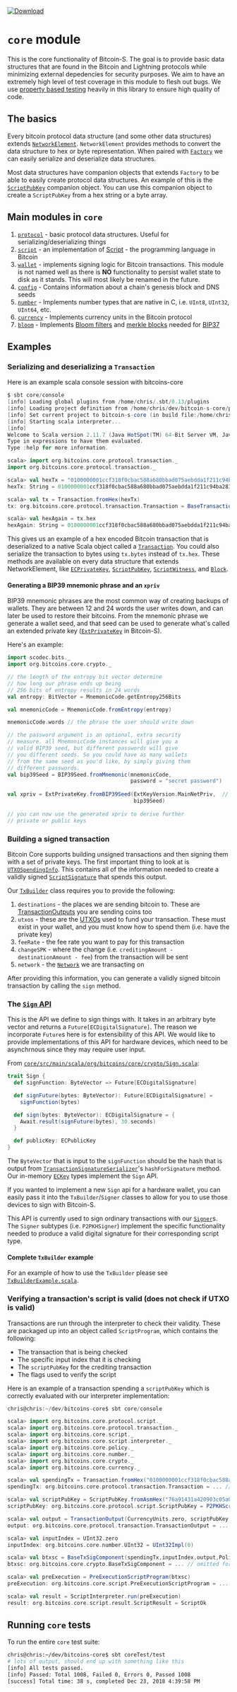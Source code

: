 [ ![Download](https://api.bintray.com/packages/bitcoin-s/bitcoin-s-core/bitcoin-s-core/images/download.svg) ](https://bintray.com/bitcoin-s/bitcoin-s-core/bitcoin-s-core/_latestVersion)

# `core` module

This is the core functionality of Bitcoin-S. The goal is to provide basic data structures that are found in the Bitcoin and Lightning protocols while minimizing external depedencies for security purposes. We aim to have an extremely high level of test coverage in this module to flesh out bugs. We use [property based testing](http://www.scalatest.org/user_guide/property_based_testing) heavily in this library to ensure high quality of code.

## The basics

Every bitcoin protocol data structure (and some other data structures) extends [`NetworkElement`](src/main/scala/org/bitcoins/core/protocol/NetworkElement.scala). `NetworkElement` provides methods to convert the data structure to hex or byte representation. When paired with [`Factory`](src/main/scala/org/bitcoins/core/util/Factory.scala) we can easily serialize and deserialize data structures.

Most data structures have companion objects that extends `Factory` to be able to easily create protocol data structures. An example of this is the [`ScriptPubKey`](https://github.com/bitcoin-s/bitcoin-s-core/blob/1c7a7b9f46679a753248d9f55246c272bb3d63b9/src/main/scala/org/bitcoins/core/protocol/script/ScriptPubKey.scala#L462) companion object. You can use this companion object to create a `ScriptPubKey` from a hex string or a byte array.

## Main modules in `core`

1. [`protocol`](src/main/scala/org/bitcoins/core/protocol) - basic protocol data structures. Useful for serializing/deserializing things
2. [`script`](src/main/scala/org/bitcoins/core/script) - an implementation of [Script](https://en.bitcoin.it/wiki/Script) - the programming language in Bitcoin
3. [`wallet`](src/main/scala/org/bitcoins/core/wallet) - implements signing logic for Bitcoin transactions. This module is not named well as there is **NO** functionality to persist wallet state to disk as it stands. This will most likely be renamed in the future.
4. [`config`](src/main/scala/org/bitcoins/core/config) - Contains information about a chain's genesis block and DNS seeds
5. [`number`](src/main/scala/org/bitcoins/core/number) - Implements number types that are native in C, i.e. `UInt8`, `UInt32`, `UInt64`, etc.
6. [`currency`](src/main/scala/org/bitcoins/core/currency) - Implements currency units in the Bitcoin protocol
7. [`bloom`](src/main/scala/org/bitcoins/core/bloom) - Implements [Bloom filters](https://en.wikipedia.org/wiki/Bloom_filter) and [merkle blocks](https://bitcoin.org/en/glossary/merkle-block) needed for [BIP37](https://github.com/bitcoin/bips/blob/master/bip-0037.mediawiki)

## Examples

### Serializing and deserializing a `Transaction`

Here is an example scala console session with bitcoins-core

```scala
$ sbt core/console
[info] Loading global plugins from /home/chris/.sbt/0.13/plugins
[info] Loading project definition from /home/chris/dev/bitcoin-s-core/project
[info] Set current project to bitcoin-s-core (in build file:/home/chris/dev/bitcoin-s-core/)
[info] Starting scala interpreter...
[info]
Welcome to Scala version 2.11.7 (Java HotSpot(TM) 64-Bit Server VM, Java 1.8.0_151).
Type in expressions to have them evaluated.
Type :help for more information.

scala> import org.bitcoins.core.protocol.transaction._
import org.bitcoins.core.protocol.transaction._

scala> val hexTx = "0100000001ccf318f0cbac588a680bbad075aebdda1f211c94ba28125b0f627f9248310db3000000006b4830450221008337ce3ce0c6ac0ab72509f8$9c1d52701817a2362d6357457b63e3bdedc0c0602202908963b9cf1a095ab3b34b95ce2bc0d67fb0f19be1cc5f7b3de0b3a325629bf01210241d746ca08da0a668735c3e01c1$a02045f2f399c5937079b6434b5a31dfe353ffffffff0210335d05000000001976a914b1d7591b69e9def0feb13254bace942923c7922d88ac48030000000000001976a9145e$90c865c2f6f7a9710a474154ab1423abb5b9288ac00000000"
hexTx: String = 0100000001ccf318f0cbac588a680bbad075aebdda1f211c94ba28125b0f627f9248310db3000000006b4830450221008337ce3ce0c6ac0ab72509f889c1$52701817a2362d6357457b63e3bdedc0c0602202908963b9cf1a095ab3b34b95ce2bc0d67fb0f19be1cc5f7b3de0b3a325629bf01210241d746ca08da0a668735c3e01c1fa02$45f2f399c5937079b6434b5a31dfe353ffffffff0210335d05000000001976a914b1d7591b69e9def0feb13254bace942923c7922d88ac48030000000000001976a9145e690c$65c2f6f7a9710a474154ab1423abb5b9288ac00000000

scala> val tx = Transaction.fromHex(hexTx)
tx: org.bitcoins.core.protocol.transaction.Transaction = BaseTransactionImpl(UInt32Impl(1),List(TransactionInputImpl(TransactionOutPointImpl$DoubleSha256DigestImpl(ccf318f0cbac588a680bbad075aebdda1f211c94ba28125b0f627f9248310db3),UInt32Impl(0)),P2PKHScriptSignatureImpl(6b483045022$008337ce3ce0c6ac0ab72509f889c1d52701817a2362d6357457b63e3bdedc0c0602202908963b9cf1a095ab3b34b95ce2bc0d67fb0f19be1cc5f7b3de0b3a325629bf012102$1d746ca08da0a668735c3e01c1fa02045f2f399c5937079b6434b5a31dfe353),UInt32Impl(4294967295))),List(TransactionOutputImpl(SatoshisImpl(Int64Impl($9994000)),P2PKHScriptPubKeyImpl(1976a914b1d7591b69e9def0feb13254bace942923c7922d88ac)), TransactionOutputImpl(SatoshisImpl(Int64Impl(840)),P$PKHScriptPubKeyImpl(1976a9145e690c865c2f6f7a9710a474154ab1423abb5b9288ac))),UInt32Impl(0))

scala> val hexAgain = tx.hex
hexAgain: String = 0100000001ccf318f0cbac588a680bbad075aebdda1f211c94ba28125b0f627f9248310db3000000006b4830450221008337ce3ce0c6ac0ab72509f88$c1d52701817a2362d6357457b63e3bdedc0c0602202908963b9cf1a095ab3b34b95ce2bc0d67fb0f19be1cc5f7b3de0b3a325629bf01210241d746ca08da0a668735c3e01c1f$02045f2f399c5937079b6434b5a31dfe353ffffffff0210335d05000000001976a914b1d7591b69e9def0feb13254bace942923c7922d88ac48030000000000001976a9145e6$0c865c2f6f7a9710a474154ab1423abb5b9288ac00000000

```

This gives us an example of a hex encoded Bitcoin transaction that is deserialized to a native Scala object called a [`Transaction`](https://github.com/bitcoin-s/bitcoin-s-core/blob/6358eb83067909771f989d615b422759222d060a/src/main/scala/org/bitcoins/core/protocol/transaction/Transaction.scala#L14-L42). You could also serialize the transaction to bytes using `tx.bytes` instead of `tx.hex`. These methods are available on every data structure that extends NetworkElement, like [`ECPrivateKey`](https://github.com/bitcoin-s/bitcoin-s-core/blob/6358eb83067909771f989d615b422759222d060a/src/main/scala/org/bitcoins/core/crypto/ECKey.scala#L23-L67), [`ScriptPubKey`](https://github.com/bitcoin-s/bitcoin-s-core/blob/6358eb83067909771f989d615b422759222d060a/src/main/scala/org/bitcoins/core/protocol/script/ScriptPubKey.scala#L23), [`ScriptWitness`](https://github.com/bitcoin-s/bitcoin-s-core/blob/6358eb83067909771f989d615b422759222d060a/src/main/scala/org/bitcoins/core/protocol/script/ScriptWitness.scala#L13), and [`Block`](https://github.com/bitcoin-s/bitcoin-s-core/blob/6358eb83067909771f989d615b422759222d060a/src/main/scala/org/bitcoins/core/protocol/blockchain/Block.scala#L17).

#### Generating a BIP39 mnemonic phrase and an `xpriv`

BIP39 mnemonic phrases are the most common way of creating backups of wallets.
They are between 12 and 24 words the user writes down, and can later be used to restore 
their bitcoins. From the mnemonic phrase we generate a wallet seed, and that seed 
can be used to generate what's called an extended private key 
([`ExtPrivateKey`](src/main/scala/org/bitcoins/core/crypto/ExtKey.scala) in Bitcoin-S).

Here's an example: 

```scala
import scodec.bits._
import org.bitcoins.core.crypto._

// the length of the entropy bit vector determine
// how long our phrase ends up being
// 256 bits of entropy results in 24 words
val entropy: BitVector = MnemonicCode.getEntropy256Bits

val mnemonicCode = MnemonicCode.fromEntropy(entropy)

mnemonicCode.words // the phrase the user should write down

// the password argument is an optional, extra security
// measure. all MnemonicCode instances will give you a 
// valid BIP39 seed, but different passwords will give 
// you different seeds. So you could have as many wallets
// from the same seed as you'd like, by simply giving them
// different passwords. 
val bip39Seed = BIP39Seed.fromMnemonic(mnemonicCode, 
                                       password = "secret password")
                                   
val xpriv = ExtPrivateKey.fromBIP39Seed(ExtKeyVersion.MainNetPriv,  // or testnet/regtest
                                        bip39Seed)
                                      
// you can now use the generated xpriv to derive further
// private or public keys

```


### Building a signed transaction

Bitcoin Core supports building unsigned transactions and then signing them with a set of private keys. The first important thing to look at is [`UTXOSpendingInfo`](src/main/scala/org/bitcoins/core/wallet/utxo/UTXOSpendingInfo.scala). This contains all of the information needed to create a validly signed [`ScriptSignature`](src/main/scala/org/bitcoins/core/protocol/script/ScriptSignature.scala) that spends this output.

Our [`TxBuilder`](src/main/scala/org/bitcoins/core/wallet/builder/TxBuilder.scala) class requires you to provide the following:

1. `destinations` - the places we are sending bitcoin to. These are [TransactionOutputs](src/main/scala/org/bitcoins/core/protocol/transaction/TransactionOutput.scala) you are sending coins too
2. `utxos` - these are the [UTXOs](src/main/scala/org/bitcoins/core/wallet/utxo/UTXOSpendingInfo.scala) used to fund your transaction. These must exist in your wallet, and you must know how to spend them (i.e. have the private key)
3. `feeRate` - the fee rate you want to pay for this transaction
4. `changeSPK` - where the change (i.e. `creditingAmount - destinationAmount - fee`) from the transaction will be sent
5. `network` - the [`Network`](src/main/scala/org/bitcoins/core/config/NetworkParameters.scala) we are transacting on

After providing this information, you can generate a validly signed bitcoin transaction by calling the `sign` method.

### The [`Sign` API](src/main/scala/org/bitcoins/core/crypto/Sign.scala)

This is the API we define to sign things with. It takes in an arbitrary byte vector and returns a `Future[ECDigitalSignature]`. The reason we incorporate `Future`s here is for extensibility of this API. We would like to provide implementations of this API for hardware devices, which need to be asynchrnous since they may require user input.

From [`core/src/main/scala/org/bitcoins/core/crypto/Sign.scala`](src/main/scala/org/bitcoins/core/crypto/Sign.scala):

```scala
trait Sign {
  def signFunction: ByteVector => Future[ECDigitalSignature]

  def signFuture(bytes: ByteVector): Future[ECDigitalSignature] =
    signFunction(bytes)

  def sign(bytes: ByteVector): ECDigitalSignature = {
    Await.result(signFuture(bytes), 30.seconds)
  }

  def publicKey: ECPublicKey
}

```

The `ByteVector` that is input to the `signFunction` should be the hash that is output from [`TransactionSignatureSerializer`](src/main/scala/org/bitcoins/core/crypto/TransactionSignatureSerializer.scala)'s `hashForSignature` method. Our in-memory [`ECKey`](src/main/scala/org/bitcoins/core/crypto/ECKey.scala) types implement the `Sign` API.

If you wanted to implement a new `Sign` api for a hardware wallet, you can easily pass it into the `TxBuilder`/`Signer` classes to allow for you to use those devices to sign with Bitcoin-S.

This API is currently used to sign ordinary transactions with our [`Signer`](src/main/scala/org/bitcoins/core/wallet/signer/Signer.scala)s. The `Signer` subtypes (i.e. `P2PKHSigner`) implement the specific functionality needed to produce a valid digital signature for their corresponding script type.

#### Complete `TxBuilder` example

For an example of how to use the `TxBuilder` please see [`TxBuilderExample.scala`](../doc/src/test/scala/TxBuilderExample.scala).

### Verifying a transaction's script is valid (does not check if UTXO is valid)

Transactions are run through the interpreter to check their validity. These are packaged up into an object called `ScriptProgram`, which contains the following:

- The transaction that is being checked
- The specific input index that it is checking
- The `scriptPubKey` for the crediting transaction
- The flags used to verify the script

Here is an example of a transaction spending a `scriptPubKey` which is correctly evaluated with our interpreter implementation:

```scala
chris@chris:~/dev/bitcoins-core$ sbt core/console

scala> import org.bitcoins.core.protocol.script._
scala> import org.bitcoins.core.protocol.transaction._
scala> import org.bitcoins.core.script._
scala> import org.bitcoins.core.script.interpreter._
scala> import org.bitcoins.core.policy._
scala> import org.bitcoins.core.number._
scala> import org.bitcoins.core.crypto._
scala> import org.bitcoins.core.currency._

scala> val spendingTx = Transaction.fromHex("0100000001ccf318f0cbac588a680bbad075aebdda1f211c94ba28125b0f627f9248310db3000000006b4830450221008337ce3ce0c6ac0ab72509f889c1d52701817a2362d6357457b63e3bdedc0c0602202908963b9cf1a095ab3b34b95ce2bc0d67fb0f19be1cc5f7b3de0b3a325629bf01210241d746ca08da0a668735c3e01c1fa02045f2f399c5937079b6434b5a31dfe353ffffffff0210335d05000000001976a914b1d7591b69e9def0feb13254bace942923c7922d88ac48030000000000001976a9145e690c865c2f6f7a9710a474154ab1423abb5b9288ac00000000")
spendingTx: org.bitcoins.core.protocol.transaction.Transaction = ... // omitted for brevity

scala> val scriptPubKey = ScriptPubKey.fromAsmHex("76a91431a420903c05a0a7de2de40c9f02ebedbacdc17288ac")
scriptPubKey: org.bitcoins.core.protocol.script.ScriptPubKey = P2PKHScriptPubKeyImpl(1976a91431a420903c05a0a7de2de40c9f02ebedbacdc17288ac)

scala> val output = TransactionOutput(CurrencyUnits.zero, scriptPubKey)
output: org.bitcoins.core.protocol.transaction.TransactionOutput = ... // omitted for brevity

scala> val inputIndex = UInt32.zero
inputIndex: org.bitcoins.core.number.UInt32 = UInt32Impl(0)

scala> val btxsc = BaseTxSigComponent(spendingTx,inputIndex,output,Policy.standardScriptVerifyFlags)
btxsc: org.bitcoins.core.crypto.BaseTxSigComponent = ... // omitted for brevity

scala> val preExecution = PreExecutionScriptProgram(btxsc)
preExecution: org.bitcoins.core.script.PreExecutionScriptProgram = ... // omitted for brevity

scala> val result = ScriptInterpreter.run(preExecution)
result: org.bitcoins.core.script.result.ScriptResult = ScriptOk
```

## Running `core` tests

To run the entire `core` test suite:

```bash
chris@chris:~/dev/bitcoins-core$ sbt coreTest/test
# lots of output, should end up with something like this
[info] All tests passed.
[info] Passed: Total 1008, Failed 0, Errors 0, Passed 1008
[success] Total time: 38 s, completed Dec 23, 2018 4:39:58 PM
```
